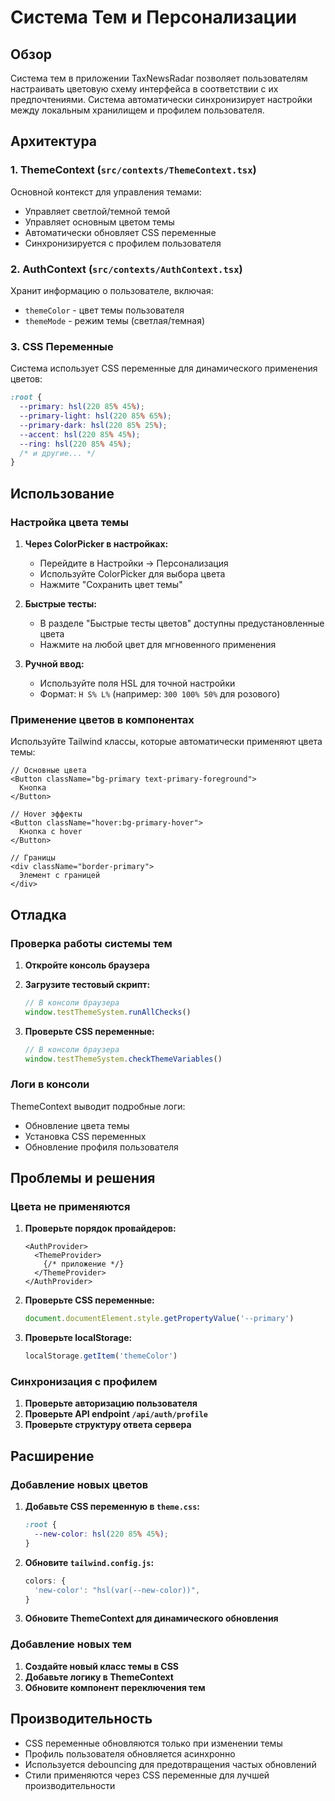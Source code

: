 # Система Тем и Персонализации

## Обзор

Система тем в приложении TaxNewsRadar позволяет пользователям настраивать цветовую схему интерфейса в соответствии с их предпочтениями. Система автоматически синхронизирует настройки между локальным хранилищем и профилем пользователя.

## Архитектура

### 1. ThemeContext (`src/contexts/ThemeContext.tsx`)
Основной контекст для управления темами:
- Управляет светлой/темной темой
- Управляет основным цветом темы
- Автоматически обновляет CSS переменные
- Синхронизируется с профилем пользователя

### 2. AuthContext (`src/contexts/AuthContext.tsx`)
Хранит информацию о пользователе, включая:
- `themeColor` - цвет темы пользователя
- `themeMode` - режим темы (светлая/темная)

### 3. CSS Переменные
Система использует CSS переменные для динамического применения цветов:
```css
:root {
  --primary: hsl(220 85% 45%);
  --primary-light: hsl(220 85% 65%);
  --primary-dark: hsl(220 85% 25%);
  --accent: hsl(220 85% 45%);
  --ring: hsl(220 85% 45%);
  /* и другие... */
}
```

## Использование

### Настройка цвета темы

1. **Через ColorPicker в настройках:**
   - Перейдите в Настройки → Персонализация
   - Используйте ColorPicker для выбора цвета
   - Нажмите "Сохранить цвет темы"

2. **Быстрые тесты:**
   - В разделе "Быстрые тесты цветов" доступны предустановленные цвета
   - Нажмите на любой цвет для мгновенного применения

3. **Ручной ввод:**
   - Используйте поля HSL для точной настройки
   - Формат: `H S% L%` (например: `300 100% 50%` для розового)

### Применение цветов в компонентах

Используйте Tailwind классы, которые автоматически применяют цвета темы:

```tsx
// Основные цвета
<Button className="bg-primary text-primary-foreground">
  Кнопка
</Button>

// Hover эффекты
<Button className="hover:bg-primary-hover">
  Кнопка с hover
</Button>

// Границы
<div className="border-primary">
  Элемент с границей
</div>
```

## Отладка

### Проверка работы системы тем

1. **Откройте консоль браузера**
2. **Загрузите тестовый скрипт:**
   ```javascript
   // В консоли браузера
   window.testThemeSystem.runAllChecks()
   ```

3. **Проверьте CSS переменные:**
   ```javascript
   // В консоли браузера
   window.testThemeSystem.checkThemeVariables()
   ```

### Логи в консоли

ThemeContext выводит подробные логи:
- Обновление цвета темы
- Установка CSS переменных
- Обновление профиля пользователя

## Проблемы и решения

### Цвета не применяются

1. **Проверьте порядок провайдеров:**
   ```tsx
   <AuthProvider>
     <ThemeProvider>
       {/* приложение */}
     </ThemeProvider>
   </AuthProvider>
   ```

2. **Проверьте CSS переменные:**
   ```javascript
   document.documentElement.style.getPropertyValue('--primary')
   ```

3. **Проверьте localStorage:**
   ```javascript
   localStorage.getItem('themeColor')
   ```

### Синхронизация с профилем

1. **Проверьте авторизацию пользователя**
2. **Проверьте API endpoint `/api/auth/profile`**
3. **Проверьте структуру ответа сервера**

## Расширение

### Добавление новых цветов

1. **Добавьте CSS переменную в `theme.css`:**
   ```css
   :root {
     --new-color: hsl(220 85% 45%);
   }
   ```

2. **Обновите `tailwind.config.js`:**
   ```javascript
   colors: {
     'new-color': "hsl(var(--new-color))",
   }
   ```

3. **Обновите ThemeContext для динамического обновления**

### Добавление новых тем

1. **Создайте новый класс темы в CSS**
2. **Добавьте логику в ThemeContext**
3. **Обновите компонент переключения тем**

## Производительность

- CSS переменные обновляются только при изменении темы
- Профиль пользователя обновляется асинхронно
- Используется debouncing для предотвращения частых обновлений
- Стили применяются через CSS переменные для лучшей производительности
